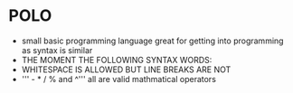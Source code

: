 # POLO
- small basic programming language great for getting into programming as syntax is similar
- THE MOMENT THE FOLLOWING SYNTAX WORDS:
- WHITESPACE IS ALLOWED BUT LINE BREAKS ARE NOT
- ''' - * / % and ^''' all are valid mathmatical operators
